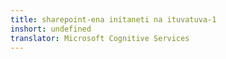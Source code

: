 ```yaml
---
title: sharepoint-ena initaneti na ituvatuva-1
inshort: undefined
translator: Microsoft Cognitive Services
---
```





